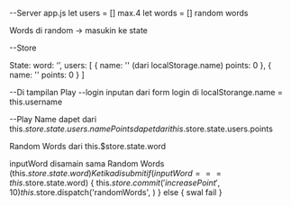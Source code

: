 --Server
app.js
let users = [] max.4
let words = [] random words

Words di random -> masukin ke state

--Store

State:
word: ‘’,
users: [
    {
        name: '' (dari localStorage.name)
        points: 0
    },
    {
        name: ''
        points: 0
    }
]


--Di tampilan Play
--login inputan dari form login di localStorange.name = this.username

--Play
Name dapet dari this.$store.state.users.name
Points dapet dari this.$store.state.users.points

Random Words dari this.$store.state.word

inputWord disamain sama Random Words (this.$store.state.word)
Ketika disubmit
if (inputWord === this.$store.state.word) {
    this.$store.commit('increasePoint', 10)
    this.$store.dispatch('randomWords', )
} else {
    swal fail
}

